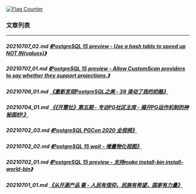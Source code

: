 <a rel="nofollow" href="http://info.flagcounter.com/h9V1"  ><img src="http://s03.flagcounter.com/count/h9V1/bg_FFFFFF/txt_000000/border_CCCCCC/columns_2/maxflags_12/viewers_0/labels_0/pageviews_0/flags_0/"  alt="Flag Counter"  border="0"  ></a>  
  
### 文章列表  
----  
##### 20210707_02.md   [《PostgreSQL 15 preview - Use a hash table to speed up NOT IN(values)》](20210707_02.md)  
##### 20210707_01.md   [《PostgreSQL 15 preview - Allow CustomScan providers to say whether they support projections.》](20210707_01.md)  
##### 20210706_01.md   [《重新发现PostgreSQL之美 - 39 谁动了我的奶酪》](20210706_01.md)  
##### 20210704_01.md   [《《开慧社》第五期 - 专访PG社区主席 - 揭开PG运作机制的神秘面纱!》](20210704_01.md)  
##### 20210702_03.md   [《PostgreSQL PGCon 2020 全视频》](20210702_03.md)  
##### 20210702_02.md   [《PostgreSQL 15 wait - 增量物化视图》](20210702_02.md)  
##### 20210702_01.md   [《PostgreSQL 15 preview - 支持make install-bin install-world-bin》](20210702_01.md)  
##### 20210701_01.md   [《从开源产品 看 - 人民有信仰，民族有希望，国家有力量》](20210701_01.md)  
